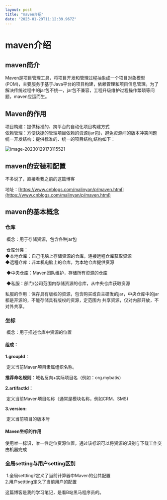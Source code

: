 ```yaml
---
layout: post
title: "maven介绍"
date: "2023-01-29T11:12:39.967Z"
---
```

maven介绍
=======

maven简介
-------

​ Maven是项目管理工具，将项目开发和管理过程抽象成一个项目对象模型(POM)，主要服务于基于Java平台的项目构建，依赖管理和项目信息管理。为了解决传统过程中的jar包不统一，jar包不兼容，工程升级维护过程操作繁琐等问题，maven应运而生。

Maven的作用
--------

项目构建：提供标准的、跨平台的自动化项目构建方式  
依赖管理：方便快捷的管理项目依赖的资源(jar包)，避免资源间的版本冲突问题  
统一开发结构：提供标准的、统一的项目结构,结构如下：

![image-20230129173115521](https://img2023.cnblogs.com/blog/2355908/202301/2355908-20230129180541996-597331425.png)

maven的安装和配置
-----------

不多说了，直接看我之前的这篇博客

地址：[https://www.cnblogs.com/malinyan/p/maven.html](https://www.cnblogs.com/malinyan/p/maven.html)

maven的基本概念
----------

### 仓库

​ 概念：用于存储资源，包含各种jar包

​ 仓库分类：  
​ ◆本地仓库：自己电脑上存储资源的仓库，连接远程仓库获取资源  
​ ◆远程仓库：非本机电脑上的仓库，为本地仓库提供资源

​ ◆中央仓库：Maven团队维护，存储所有资源的仓库

​ ◆私服：部门/公司范围内存储资源的仓库，从中央仓库获取资源

​ 私服的作用：保存具有版权的资源，包含购买或自主研发的jar，中央仓库中的jar都是开源的，不能存储具有版权的资源，定范围内 共享资源，仅对内部开放，不对外共享。

### 坐标

​ 概念：用于描述仓库中资源的位置

#### 组成：

**1.groupId**：

​ 定义当前Maven项目隶属组织名称。

​ **推荐命名规则**：域名反向+实际项目名（例如：org.mybatis)

**2.artifactId：**

​ 定义当前Maven项目名称（通常是模块名称，例如CRM、SMS)

**3.version:**

​ 定义当前项目的版本号

#### Maven坐标的作用

​ 使用唯一标识，唯一性定位资源位置，通过该标识可以将资源的识别与下载工作交由机器完成

### 全局setting与用户setting区别

​ 1.全局settting?定义了当前计算器中Maven的公共配置  
​ 2.用户settting定义了当前用户的配置

这篇博客是我的学习笔记，是看B站黑马程序员的。